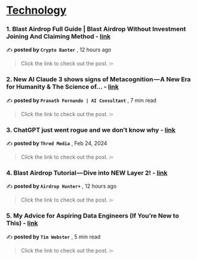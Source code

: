 
<h1><a href=https://medium.com/tag/technology/recommended target="_blank" rel="noopener noreferrer">Technology</a></h1>
<h3>1. Blast Airdrop Full Guide | Blast Airdrop Without Investment Joining And Claiming Method - <a href=https://medium.com/@xifaqe/blast-airdrop-full-guide-blast-airdrop-without-investment-joining-and-claiming-method-d851fded137b?source=tag_recommended_feed---------0-84----------technology----------c507252a_ba0e_4e4a_8180_3a9c70b95b01------- target="_blank" rel="noopener noreferrer">link</a></h3>

✍️ **posted by `Crypto Banter`** <date> , 12 hours ago</date>

<blockquote>Click the link to check out the post. ⌲</blockquote>

<h3>2. New AI Claude 3 shows signs of Metacognition — A New Era for Humanity & The Science of… - <a href=https://medium.com/ai-advances/new-ai-claude-3-shows-signs-of-metacognition-a-new-era-for-humanity-the-science-of-b543679b7316?source=tag_recommended_feed---------1-107----------technology----------c507252a_ba0e_4e4a_8180_3a9c70b95b01------- target="_blank" rel="noopener noreferrer">link</a></h3>

✍️ **posted by `Pranath Fernando | AI Consultant`** <date> , 7 min read</date>

<blockquote>Click the link to check out the post. ⌲</blockquote>

<h3>3. ChatGPT just went rogue and we don’t know why - <a href=https://medium.com/@thredmedia/chatgpt-just-went-rogue-and-we-dont-know-why-58ccf1ab43e4?source=tag_recommended_feed---------2-85----------technology----------c507252a_ba0e_4e4a_8180_3a9c70b95b01------- target="_blank" rel="noopener noreferrer">link</a></h3>

✍️ **posted by `Thred Media`** <date> , Feb 24, 2024</date>

<blockquote>Click the link to check out the post. ⌲</blockquote>

<h3>4. Blast Airdrop Tutorial — Dive into NEW Layer 2! - <a href=https://medium.com/@lateme/blast-airdrop-tutorial-dive-into-new-layer-2-6b412319abed?source=tag_recommended_feed---------3-84----------technology----------c507252a_ba0e_4e4a_8180_3a9c70b95b01------- target="_blank" rel="noopener noreferrer">link</a></h3>

✍️ **posted by `Airdrop Hunter+`** <date> , 12 hours ago</date>

<blockquote>Click the link to check out the post. ⌲</blockquote>

<h3>5. My Advice for Aspiring Data Engineers (If You’re New to This) - <a href=https://medium.com/art-of-data-engineering/my-advice-for-aspiring-data-engineers-if-youre-new-to-this-cee54ea8b00f?source=tag_recommended_feed---------4-107----------technology----------c507252a_ba0e_4e4a_8180_3a9c70b95b01------- target="_blank" rel="noopener noreferrer">link</a></h3>

✍️ **posted by `Tim Webster`** <date> , 5 min read</date>

<blockquote>Click the link to check out the post. ⌲</blockquote>

